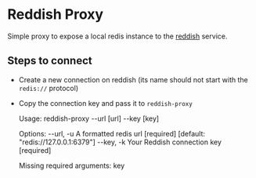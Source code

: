 Reddish Proxy
=============

Simple proxy to expose a local redis instance to the [reddish](https://reddi.sh) service.


Steps to connect
----------------

* Create a new connection on reddish (its name should not start with the `redis://` protocol)

* Copy the connection key and pass it to `reddish-proxy`



    Usage: reddish-proxy --url [url] --key [key]

    Options:
      --url, -u  A formatted redis url        [required]  [default: "redis://127.0.0.1:6379"]
      --key, -k  Your Reddish connection key  [required]

    Missing required arguments: key
